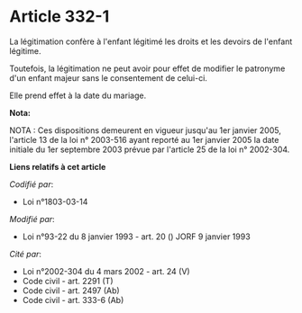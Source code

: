 # Article 332-1

La légitimation confère à l'enfant légitimé les droits et les devoirs de l'enfant légitime.

Toutefois, la légitimation ne peut avoir pour effet de modifier le patronyme d'un enfant majeur sans le consentement de
celui-ci.

Elle prend effet à la date du mariage.

**Nota:**

NOTA : Ces dispositions demeurent en vigueur jusqu'au 1er janvier 2005, l'article 13 de la loi n° 2003-516 ayant reporté au
1er janvier 2005 la date initiale du 1er septembre 2003 prévue par l'article 25 de la loi n° 2002-304.

**Liens relatifs à cet article**

_Codifié par_:

  - Loi n°1803-03-14

_Modifié par_:

  - Loi n°93-22 du 8 janvier 1993 - art. 20 () JORF 9 janvier 1993

_Cité par_:

  - Loi n°2002-304 du 4 mars 2002 - art. 24 (V)
  - Code civil - art. 2291 (T)
  - Code civil - art. 2497 (Ab)
  - Code civil - art. 333-6 (Ab)
